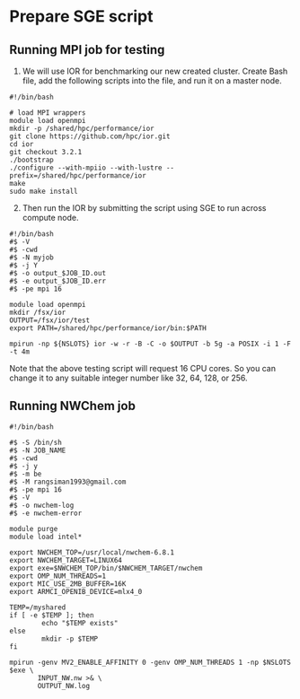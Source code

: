 # Prepare SGE script

## Running MPI job for testing

1. We will use IOR for benchmarking our new created cluster. Create Bash file, add the following scripts into the file, and run it on a master node.

```
#!/bin/bash

# load MPI wrappers
module load openmpi
mkdir -p /shared/hpc/performance/ior
git clone https://github.com/hpc/ior.git
cd ior
git checkout 3.2.1
./bootstrap
./configure --with-mpiio --with-lustre --prefix=/shared/hpc/performance/ior
make
sudo make install
```

2. Then run the IOR by submitting the script using SGE to run across compute node.

```
#!/bin/bash
#$ -V
#$ -cwd
#$ -N myjob
#$ -j Y
#$ -o output_$JOB_ID.out
#$ -e output_$JOB_ID.err
#$ -pe mpi 16

module load openmpi
mkdir /fsx/ior
OUTPUT=/fsx/ior/test
export PATH=/shared/hpc/performance/ior/bin:$PATH

mpirun -np ${NSLOTS} ior -w -r -B -C -o $OUTPUT -b 5g -a POSIX -i 1 -F -t 4m
```

Note that the above testing script will request 16 CPU cores. So you can change it to any suitable integer number like 32, 64, 128, or 256.

## Running NWChem job

```
#!/bin/bash

#$ -S /bin/sh
#$ -N JOB_NAME
#$ -cwd
#$ -j y
#$ -m be
#$ -M rangsiman1993@gmail.com
#$ -pe mpi 16
#$ -V
#$ -o nwchem-log
#$ -e nwchem-error

module purge
module load intel*

export NWCHEM_TOP=/usr/local/nwchem-6.8.1
export NWCHEM_TARGET=LINUX64
export exe=$NWCHEM_TOP/bin/$NWCHEM_TARGET/nwchem
export OMP_NUM_THREADS=1
export MIC_USE_2MB_BUFFER=16K
export ARMCI_OPENIB_DEVICE=mlx4_0

TEMP=/myshared
if [ -e $TEMP ]; then
        echo "$TEMP exists"
else
        mkdir -p $TEMP
fi

mpirun -genv MV2_ENABLE_AFFINITY 0 -genv OMP_NUM_THREADS 1 -np $NSLOTS $exe \
       INPUT_NW.nw >& \
       OUTPUT_NW.log
```
